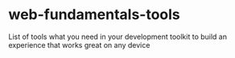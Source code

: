 web-fundamentals-tools
======================

List of tools what you need in your development toolkit to build an experience that works great on any device
